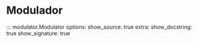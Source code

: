 # Modulador

::: modulator.Modulator
    options:
        show_source: true
        extra:
            show_docstring: true
            show_signature: true